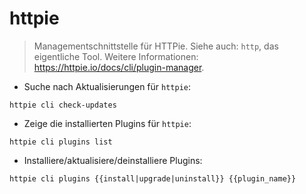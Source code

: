 # httpie

> Managementschnittstelle für HTTPie.
> Siehe auch: `http`, das eigentliche Tool.
> Weitere Informationen: <https://httpie.io/docs/cli/plugin-manager>.

- Suche nach Aktualisierungen für `httpie`:

`httpie cli check-updates`

- Zeige die installierten Plugins für `httpie`:

`httpie cli plugins list`

- Installiere/aktualisiere/deinstalliere Plugins:

`httpie cli plugins {{install|upgrade|uninstall}} {{plugin_name}}`
